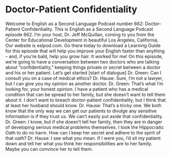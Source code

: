 # Doctor-Patient Confidentiality

Welcome to English as a Second Language Podcast number 662: Doctor-Patient Confidentiality.  This is English as a Second Language Podcast episode 662.  I’m your host, Dr. Jeff McQuillan, coming to you from the Center for Educational Development in beautiful Los Angeles, California.  Our website is eslpod.com.  Go there today to download a Learning Guide for this episode that will help you improve your English faster than anything – and, if you’re bald, help you grow hair.  It worked for me!  On this episode, we’re going to have a conversation between two doctors who are talking about “confidentiality,” keeping things private or secret between a doctor and his or her patient.  Let’s get started  [start of dialogue]  Dr. Green:  Can I consult you on a case of medical ethics?  Dr. Hause:  Sure, I’m not a lawyer, but I can give you my opinion as another doctor.  Dr. Green:  That’s what I’m looking for, your honest opinion.  I have a patient who has a medical condition that can be spread to her family, but she doesn’t want to tell them about it.  I don’t want to breach doctor-patient confidentiality, but I think that at least her husband should know.  Dr. Hause:  That’s a tricky one.  We both know that the only way we can get our patients to divulge any sensitive information is if they trust us.  We can’t easily put aside that confidentiality.    Dr. Green:  I know, but if she doesn’t tell her family, then they are in danger of developing serious medical problems themselves.  I took the Hippocratic Oath to do no harm.  How can I keep her secret and adhere to the spirit of that oath?  Dr. Hause:  I see what you mean.  If I were you, I’d sit my patient down and tell her what you think her responsibilities are to her family.  Maybe you can convince her to tell them. 